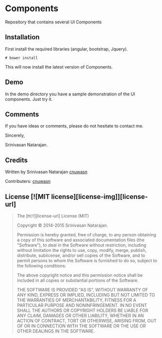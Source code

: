 # Components
Repository that contains several UI Components
## Installation

First install the required libraries (angular, bootstrap, Jquery).

```
# bower install
```

This will now install the latest version of Components.
## Demo

In the demo directory you have a sample demonstration of the UI components. Just try it.

## Comments

If you have ideas or comments, please do not hesitate to contact me.

Sincerely,

Srinivasan Natarajan.

## Credits

Written by Srinivasan Natarajan [cnuwasn](https://github.com/cnuwasn)

Contributers:
[cnuwasn](https://github.com/cnuwasn)

## License [![MIT license][license-img]][license-url]

>The [`MIT`][license-url] License (MIT)
>
>Copyright &copy; 2014-2015 Srinivasan Natarajan.
>
>Permission is hereby granted, free of charge, to any person obtaining a copy
>of this software and associated documentation files (the "Software"), to deal
>in the Software without restriction, including without limitation the rights
>to use, copy, modify, merge, publish, distribute, sublicense, and/or sell
>copies of the Software, and to permit persons to whom the Software is
>furnished to do so, subject to the following conditions:
>
>The above copyright notice and this permission notice shall be included in
>all copies or substantial portions of the Software.
>
>THE SOFTWARE IS PROVIDED "AS IS", WITHOUT WARRANTY OF ANY KIND, EXPRESS OR
>IMPLIED, INCLUDING BUT NOT LIMITED TO THE WARRANTIES OF MERCHANTABILITY,
>FITNESS FOR A PARTICULAR PURPOSE AND NONINFRINGEMENT. IN NO EVENT SHALL THE
>AUTHORS OR COPYRIGHT HOLDERS BE LIABLE FOR ANY CLAIM, DAMAGES OR OTHER
>LIABILITY, WHETHER IN AN ACTION OF CONTRACT, TORT OR OTHERWISE, ARISING FROM,
>OUT OF OR IN CONNECTION WITH THE SOFTWARE OR THE USE OR OTHER DEALINGS IN
>THE SOFTWARE.
